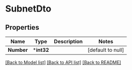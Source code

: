 # SubnetDto

## Properties
Name | Type | Description | Notes
------------ | ------------- | ------------- | -------------
**Number** | ***int32** |  | [default to null]

[[Back to Model list]](../README.md#documentation-for-models) [[Back to API list]](../README.md#documentation-for-api-endpoints) [[Back to README]](../README.md)


